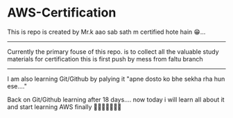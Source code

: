 # AWS-Certification
This is repo is created by Mr.k
aao sab sath m certified hote hain 😁...

-------
<p>Currently the primary fouse of this repo. is to collect all the valuable study materials for certification
this is first push by mess from  faltu branch </p>

----------
<p>I am also learning Git/Github by palying it "apne dosto ko bhe sekha rha hun ese...."

Back on Git/Github learning after 18 days.... now today i will learn all about it and start learning AWS finally
🤗😎😎💯🤩🤩🤩</p>



